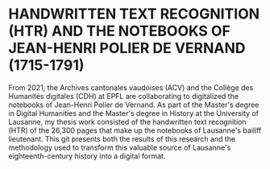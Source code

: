 <!-- # CahiersPolier

Using HTR Arthur Flor 

Situer les cahiers Polier historiquement 

Collaboration Lausanne Time Machine 

- Fichiers training
- Résultats prédictions -->

# HANDWRITTEN TEXT RECOGNITION (HTR) AND THE NOTEBOOKS OF JEAN-HENRI POLIER DE VERNAND (1715-1791)

From 2021, the Archives cantonales vaudoises (ACV) and the Collège des Humanités digitales (CDH) at EPFL are collaborating to digitalized the notebooks of Jean-Henri Polier de Vernand. As part of the Master's degree in Digital Humanities and the Master's degree in History at the University of Lausanne, my thesis work consisted of the handwritten text recognition (HTR) of the 26,300 pages that make up the notebooks of Lausanne's bailiff lieutenant. This git presents both the results of this research and the methodology used to transform this valuable source of Lausanne's eighteenth-century history into a digital format. 

